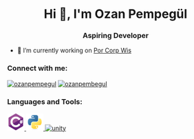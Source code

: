 <h1 align="center">Hi 👋, I'm Ozan Pempegül</h1>
<h3 align="center">Aspiring Developer</h3>

- 🔭 I’m currently working on [Por Corp Wis](https://github.com/ozanpempegul/Por-Corp-Wis)

<h3 align="left">Connect with me:</h3>
<p align="left">
<a href="https://linkedin.com/in/ozanpempegul" target="blank"><img align="center" src="https://raw.githubusercontent.com/rahuldkjain/github-profile-readme-generator/master/src/images/icons/Social/linked-in-alt.svg" alt="ozanpempegul" height="30" width="40" /></a>
<a href="https://www.hackerrank.com/ozanpembegul" target="blank"><img align="center" src="https://raw.githubusercontent.com/rahuldkjain/github-profile-readme-generator/master/src/images/icons/Social/hackerrank.svg" alt="ozanpembegul" height="30" width="40" /></a>
</p>

<h3 align="left">Languages and Tools:</h3>
<p align="left"> <a href="https://www.w3schools.com/cs/" target="_blank" rel="noreferrer"> <img src="https://raw.githubusercontent.com/devicons/devicon/master/icons/csharp/csharp-original.svg" alt="csharp" width="40" height="40"/> </a> <a href="https://www.python.org" target="_blank" rel="noreferrer"> <img src="https://raw.githubusercontent.com/devicons/devicon/master/icons/python/python-original.svg" alt="python" width="40" height="40"/> </a> <a href="https://unity.com/" target="_blank" rel="noreferrer"> <img src="https://www.vectorlogo.zone/logos/unity3d/unity3d-icon.svg" alt="unity" width="40" height="40"/> </a> </p>
